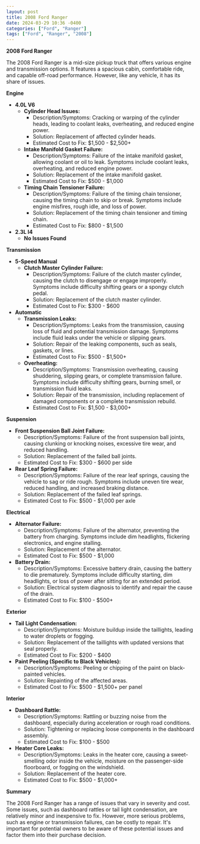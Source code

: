 ```yaml
---
layout: post
title: 2008 Ford Ranger
date: 2024-03-29 10:36 -0400
categories: ["Ford", "Ranger"]
tags: ["Ford", "Ranger", "2008"]
---
```

**2008 Ford Ranger**

The 2008 Ford Ranger is a mid-size pickup truck that offers various engine and transmission options. It features a spacious cabin, comfortable ride, and capable off-road performance. However, like any vehicle, it has its share of issues.

**Engine**
* **4.0L V6**
    * **Cylinder Head Issues:**
        * Description/Symptoms: Cracking or warping of the cylinder heads, leading to coolant leaks, overheating, and reduced engine power.
        * Solution: Replacement of affected cylinder heads.
        * Estimated Cost to Fix: $1,500 - $2,500+
    * **Intake Manifold Gasket Failure:**
        * Description/Symptoms: Failure of the intake manifold gasket, allowing coolant or oil to leak. Symptoms include coolant leaks, overheating, and reduced engine power.
        * Solution: Replacement of the intake manifold gasket.
        * Estimated Cost to Fix: $500 - $1,000
    * **Timing Chain Tensioner Failure:**
        * Description/Symptoms: Failure of the timing chain tensioner, causing the timing chain to skip or break. Symptoms include engine misfires, rough idle, and loss of power.
        * Solution: Replacement of the timing chain tensioner and timing chain.
        * Estimated Cost to Fix: $800 - $1,500
* **2.3L I4**
    * **No Issues Found**

**Transmission**
* **5-Speed Manual**
    * **Clutch Master Cylinder Failure:**
        * Description/Symptoms: Failure of the clutch master cylinder, causing the clutch to disengage or engage improperly. Symptoms include difficulty shifting gears or a spongy clutch pedal.
        * Solution: Replacement of the clutch master cylinder.
        * Estimated Cost to Fix: $300 - $600
* **Automatic**
    * **Transmission Leaks:**
        * Description/Symptoms: Leaks from the transmission, causing loss of fluid and potential transmission damage. Symptoms include fluid leaks under the vehicle or slipping gears.
        * Solution: Repair of the leaking components, such as seals, gaskets, or lines.
        * Estimated Cost to Fix: $500 - $1,500+
    * **Overheating:**
        * Description/Symptoms: Transmission overheating, causing shuddering, slipping gears, or complete transmission failure. Symptoms include difficulty shifting gears, burning smell, or transmission fluid leaks.
        * Solution: Repair of the transmission, including replacement of damaged components or a complete transmission rebuild.
        * Estimated Cost to Fix: $1,500 - $3,000+

**Suspension**
* **Front Suspension Ball Joint Failure:**
    * Description/Symptoms: Failure of the front suspension ball joints, causing clunking or knocking noises, excessive tire wear, and reduced handling.
    * Solution: Replacement of the failed ball joints.
    * Estimated Cost to Fix: $300 - $600 per side
* **Rear Leaf Spring Failure:**
    * Description/Symptoms: Failure of the rear leaf springs, causing the vehicle to sag or ride rough. Symptoms include uneven tire wear, reduced handling, and increased braking distance.
    * Solution: Replacement of the failed leaf springs.
    * Estimated Cost to Fix: $500 - $1,000 per axle

**Electrical**
* **Alternator Failure:**
    * Description/Symptoms: Failure of the alternator, preventing the battery from charging. Symptoms include dim headlights, flickering electronics, and engine stalling.
    * Solution: Replacement of the alternator.
    * Estimated Cost to Fix: $500 - $1,000
* **Battery Drain:**
    * Description/Symptoms: Excessive battery drain, causing the battery to die prematurely. Symptoms include difficulty starting, dim headlights, or loss of power after sitting for an extended period.
    * Solution: Electrical system diagnosis to identify and repair the cause of the drain.
    * Estimated Cost to Fix: $100 - $500+

**Exterior**
* **Tail Light Condensation:**
    * Description/Symptoms: Moisture buildup inside the taillights, leading to water droplets or fogging.
    * Solution: Replacement of the taillights with updated versions that seal properly.
    * Estimated Cost to Fix: $200 - $400
* **Paint Peeling (Specific to Black Vehicles):**
    * Description/Symptoms: Peeling or chipping of the paint on black-painted vehicles.
    * Solution: Repainting of the affected areas.
    * Estimated Cost to Fix: $500 - $1,500+ per panel

**Interior**
* **Dashboard Rattle:**
    * Description/Symptoms: Rattling or buzzing noise from the dashboard, especially during acceleration or rough road conditions.
    * Solution: Tightening or replacing loose components in the dashboard assembly.
    * Estimated Cost to Fix: $100 - $500
* **Heater Core Leaks:**
    * Description/Symptoms: Leaks in the heater core, causing a sweet-smelling odor inside the vehicle, moisture on the passenger-side floorboard, or fogging on the windshield.
    * Solution: Replacement of the heater core.
    * Estimated Cost to Fix: $500 - $1,000+

**Summary**

The 2008 Ford Ranger has a range of issues that vary in severity and cost. Some issues, such as dashboard rattles or tail light condensation, are relatively minor and inexpensive to fix. However, more serious problems, such as engine or transmission failures, can be costly to repair. It's important for potential owners to be aware of these potential issues and factor them into their purchase decision.
